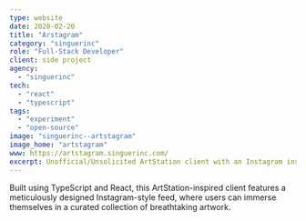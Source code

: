 ```yaml
---
type: website
date: 2020-02-20
title: "Arstagram"
category: "singuerinc"
role: "Full-Stack Developer"
client: side project
agency:
  - "singuerinc"
tech:
  - "react"
  - "typescript"
tags:
  - "experiment"
  - "open-source"
image: "singuerinc--artstagram"
image_home: "artstagram"
www: https://artstagram.singuerinc.com/
excerpt: Unofficial/Unsolicited ArtStation client with an Instagram inspired feed. Built using TypeScript and React, this ArtStation-inspired client features a meticulously designed Instagram-style feed, where users can immerse themselves in a curated collection of breathtaking artwork.
---
```


Built using TypeScript and React, this ArtStation-inspired client features a meticulously designed Instagram-style feed, where users can immerse themselves in a curated collection of breathtaking artwork.
